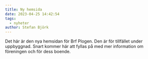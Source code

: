 ```yaml
---
title: Ny hemsida
date: 2023-04-25 14:42:54
tags:
  - nyheter
author: Stefan Björk
---
```


Det här är den nya hemsidan för Brf Plogen. Den är för tillfället under uppbyggnad. Snart kommer här att fyllas på med mer information om föreningen och för dess boende.

